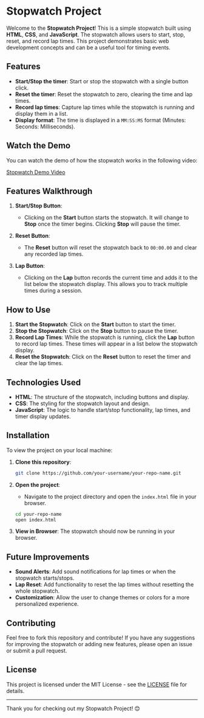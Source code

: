 # Stopwatch Project

Welcome to the **Stopwatch Project**! This is a simple stopwatch built using **HTML**, **CSS**, and **JavaScript**. The stopwatch allows users to start, stop, reset, and record lap times. This project demonstrates basic web development concepts and can be a useful tool for timing events.

## Features

- **Start/Stop the timer**: Start or stop the stopwatch with a single button click.
- **Reset the timer**: Reset the stopwatch to zero, clearing the time and lap times.
- **Record lap times**: Capture lap times while the stopwatch is running and display them in a list.
- **Display format**: The time is displayed in a `MM:SS:MS` format (Minutes: Seconds: Milliseconds).

## Watch the Demo

You can watch the demo of how the stopwatch works in the following video:

[Stopwatch Demo Video](https://drive.google.com/file/d/13LDocdk0CU6kPROPit5UuwFtKt2a0uKu/view?usp=drive_link)

## Features Walkthrough

1. **Start/Stop Button**: 
   - Clicking on the **Start** button starts the stopwatch. It will change to **Stop** once the timer begins. Clicking **Stop** will pause the timer.
   
2. **Reset Button**: 
   - The **Reset** button will reset the stopwatch back to `00:00.00` and clear any recorded lap times.
   
3. **Lap Button**: 
   - Clicking on the **Lap** button records the current time and adds it to the list below the stopwatch display. This allows you to track multiple times during a session.

## How to Use

1. **Start the Stopwatch**: Click on the **Start** button to start the timer.
2. **Stop the Stopwatch**: Click on the **Stop** button to pause the timer.
3. **Record Lap Times**: While the stopwatch is running, click the **Lap** button to record lap times. These times will appear in a list below the stopwatch display.
4. **Reset the Stopwatch**: Click on the **Reset** button to reset the timer and clear the lap times.

## Technologies Used

- **HTML**: The structure of the stopwatch, including buttons and display.
- **CSS**: The styling for the stopwatch layout and design.
- **JavaScript**: The logic to handle start/stop functionality, lap times, and timer display updates.

## Installation

To view the project on your local machine:

1. **Clone this repository**:

    ```bash
    git clone https://github.com/your-username/your-repo-name.git
    ```

2. **Open the project**:
    - Navigate to the project directory and open the `index.html` file in your browser.

    ```bash
    cd your-repo-name
    open index.html
    ```

3. **View in Browser**: The stopwatch should now be running in your browser.

## Future Improvements

- **Sound Alerts**: Add sound notifications for lap times or when the stopwatch starts/stops.
- **Lap Reset**: Add functionality to reset the lap times without resetting the whole stopwatch.
- **Customization**: Allow the user to change themes or colors for a more personalized experience.

## Contributing

Feel free to fork this repository and contribute! If you have any suggestions for improving the stopwatch or adding new features, please open an issue or submit a pull request.

## License

This project is licensed under the MIT License - see the [LICENSE](LICENSE) file for details.

---

Thank you for checking out my Stopwatch Project! 😊
